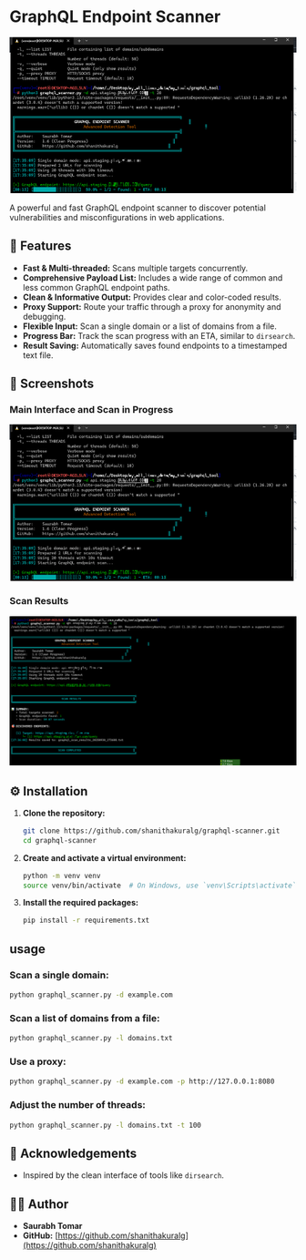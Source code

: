 # GraphQL Endpoint Scanner

![GraphQL Scanner Banner](img/graphql_scann_1.png)

A powerful and fast GraphQL endpoint scanner to discover potential vulnerabilities and misconfigurations in web applications.

## 🚀 Features

- **Fast & Multi-threaded:** Scans multiple targets concurrently.
- **Comprehensive Payload List:** Includes a wide range of common and less common GraphQL endpoint paths.
- **Clean & Informative Output:** Provides clear and color-coded results.
- **Proxy Support:** Route your traffic through a proxy for anonymity and debugging.
- **Flexible Input:** Scan a single domain or a list of domains from a file.
- **Progress Bar:** Track the scan progress with an ETA, similar to `dirsearch`.
- **Result Saving:** Automatically saves found endpoints to a timestamped text file.

## 📸 Screenshots

### Main Interface and Scan in Progress

![GraphQL Scanner Screenshot 1](img/graphql_scann_1.png)

### Scan Results

![GraphQL Scanner Screenshot 2](img/graphql_scan_2.png)

## ⚙️ Installation

1.  **Clone the repository:**

    ```bash
    git clone https://github.com/shanithakuralg/graphql-scanner.git
    cd graphql-scanner
    ```

2.  **Create and activate a virtual environment:**

    ```bash
    python -m venv venv
    source venv/bin/activate  # On Windows, use `venv\Scripts\activate`
    ```

3.  **Install the required packages:**
    ```bash
    pip install -r requirements.txt
    ```

## usage

### Scan a single domain:

```bash
python graphql_scanner.py -d example.com
```

### Scan a list of domains from a file:

```bash
python graphql_scanner.py -l domains.txt
```

### Use a proxy:

```bash
python graphql_scanner.py -d example.com -p http://127.0.0.1:8080
```

### Adjust the number of threads:

```bash
python graphql_scanner.py -l domains.txt -t 100
```

## 🙏 Acknowledgements

- Inspired by the clean interface of tools like `dirsearch`.

## 👨‍💻 Author

- **Saurabh Tomar**
- **GitHub:** [https://github.com/shanithakuralg](https://github.com/shanithakuralg)
